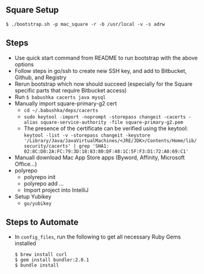 ## Square Setup

```
$ ./bootstrap.sh -p mac_square -r -b /usr/local -v -s adrw
```

## Steps
- Use quick start command from README to run bootstrap with the above options
- Follow steps in go/ssh to create new SSH key, and add to Bitbucket, Github, and Registry
- Rerun bootstrap which now should succeed (especially for the Square specific parts that require Bitbucket access)
- Run `$ babushka cacerts java mysql`
- Manually import square-primary-g2 cert
  - `cd ~/.babushka/deps/cacerts`
  - `sudo keytool -import -noprompt -storepass changeit -cacerts -alias square-service-authority -file square-primary-g2.pem`
  - The presence of the certificate can be verified using the keytool:
  `keytool -list -v -storepass changeit -keystore '/Library/Java/JavaVirtualMachines/<JRE/JDK>/Contents/Home/lib/security/cacerts' | grep 'SHA1: 02:8C:D8:2A:FC:79:3D:18:83:80:DF:48:1C:5F:F3:D1:72:A0:69:C1'`
- Manuall download Mac App Store apps (Byword, Affinity, Microsoft Office...)
- polyrepo
  - polyrepo init
  - polyrepo add ...
  - Import project into IntelliJ
- Setup Yubikey
  - `go/yubikey`

## Steps to Automate
- In `config_files`, run the following to get all necessary Ruby Gems installed
  ```
  $ brew install curl
  $ gem install bundler:2.0.1
  $ bundle install
  ```
